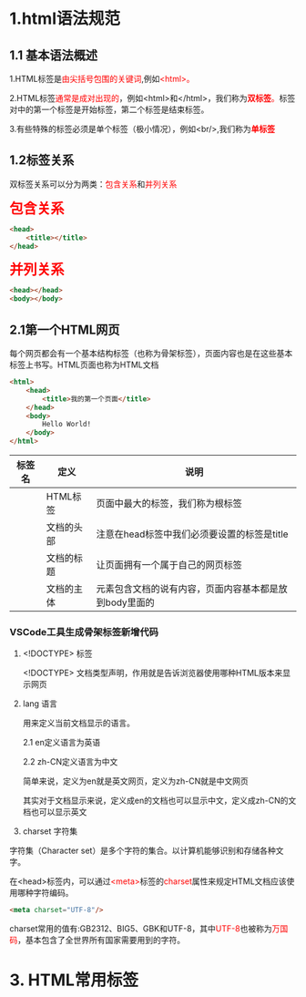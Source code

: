 # 1.html语法规范

## 1.1 基本语法概述

1.HTML标签是<font color=red>由尖括号包围的关键词</font>,例如<font color=red>\<html\>。</font>

2.HTML标签<font color=red>通常是成对出现的</font>，例如\<html\>和\</html\>，我们称为<font color=red>**双标签**。</font>标签对中的第一个标签是开始标签，第二个标签是结束标签。

3.有些特殊的标签必须是单个标签（极小情况），例如\<br/\>,我们称为<font color=red>**单标签**</font>

## 1.2标签关系

双标签关系可以分为两类：<font color=red>包含关系</font>和<font color=red>并列关系</font>

<font color=red size=5>**包含关系**</font>

```html	
<head>
    <title></title>
</head>
```

<font color=red size=5>**并列关系**</font>

```html
<head></head>
<body></body>
```

## 2.1第一个HTML网页

每个网页都会有一个基本结构标签（也称为骨架标签），页面内容也是在这些基本标签上书写。HTML页面也称为HTML文档

```html	
<html>
    <head>
        <title>我的第一个页面</title>
    </head>
    <body>
        Hello World!
    </body>
</html>
```



| 标签名          | 定义       | 说明                                                   |
| --------------- | ---------- | ------------------------------------------------------ |
| <html></html>   | HTML标签   | 页面中最大的标签，我们称为根标签                       |
| <head></head>   | 文档的头部 | 注意在head标签中我们必须要设置的标签是title            |
| <title></title> | 文档的标题 | 让页面拥有一个属于自己的网页标签                       |
| <body></body>   | 文档的主体 | 元素包含文档的说有内容，页面内容基本都是放到body里面的 |

### VSCode工具生成骨架标签新增代码

1. \<!DOCTYPE\> 标签

   \<!DOCTYPE\> 文档类型声明，作用就是告诉浏览器使用哪种HTML版本来显示网页

2. lang 语言

   用来定义当前文档显示的语言。

   2.1 en定义语言为英语

   2.2 zh-CN定义语言为中文

   简单来说，定义为en就是英文网页，定义为zh-CN就是中文网页

   其实对于文档显示来说，定义成en的文档也可以显示中文，定义成zh-CN的文档也可以显示英文

3. charset 字符集

字符集（Character set）是多个字符的集合。以计算机能够识别和存储各种文字。

在\<head\>标签内，可以通过<font color=red>\<meta></font>标签的<font color=red>charset</font>属性来规定HTML文档应该使用哪种字符编码。

```html
<meta charset="UTF-8"/>
```

charset常用的值有:GB2312、BIG5、GBK和UTF-8，其中<font color=red>UTF-8</font>也被称为<font color=red>万国码</font>，基本包含了全世界所有国家需要用到的字符。

# 3. HTML常用标签